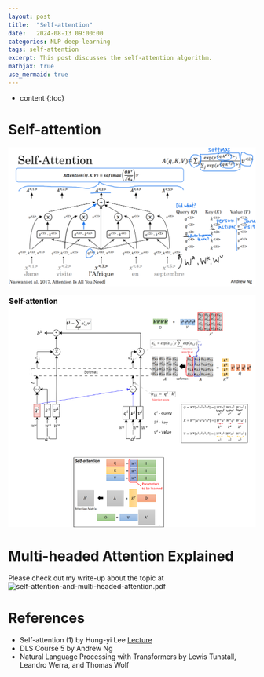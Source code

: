 ```yaml
---
layout: post
title:  "Self-attention"
date:   2024-08-13 09:00:00
categories: NLP deep-learning
tags: self-attention
excerpt: This post discusses the self-attention algorithm.
mathjax: true
use_mermaid: true
---
```


* content
{:toc}

# Self-attention

![self-attention](/assets/images/sequence_model/001/self-attention-andrew.png)

![self-attention2](/assets/images/sequence_model/001/self-attention.png)

# Multi-headed Attention Explained
Please check out my write-up about the topic at 
![self-attention-and-multi-headed-attention.pdf](https://drive.google.com/file/d/1PB0-IObieawTzsgNr0xFiUeixbmUkd9n/view?usp=sharing)

# References
- Self-attention (1) by Hung-yi Lee [Lecture](https://www.youtube.com/watch?v=hYdO9CscNes)
- DLS Course 5 by Andrew Ng
- Natural Language Processing with Transformers by Lewis Tunstall, Leandro Werra, and Thomas Wolf
